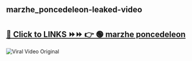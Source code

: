 
 ## marzhe_poncedeleon-leaked-video 

# <h2><a href="https://clipsfans.com/marzhe_poncedeleon&ref=git">🔗 Click to LINKS ⏩⏩ 👉 🟢 marzhe poncedeleon </a></h2>

<a href="https://clipsfans.com/marzhe_poncedeleon&ref=git" rel="nofollow" data-target="animated-image.originalLink"><img src="https://i.ibb.co.com/xMMVF88/686577567.gif" alt="Viral Video Original" style="max-width: 100%; display: inline-block;" data-target="animated-image.originalImage"></a>
